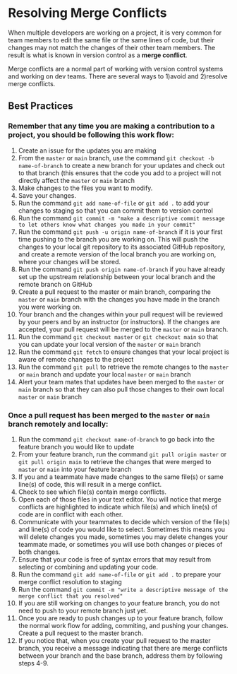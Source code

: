 # Resolving Merge Conflicts

When multiple developers are working on a project, it is very common for team members to edit the same file or the same lines of code, but their changes may not match the changes of their other team members. The result is what is known in version control as a **merge conflict**.

Merge conflicts are a normal part of working with version control systems and working on dev teams. There are several ways to 1)avoid and 2)resolve merge conflicts.

## Best Practices

### Remember that any time you are making a contribution to a project, you should be following this work flow:

1. Create an issue for the updates you are making
2. From the `master` or `main` branch, use the command `git checkout -b name-of-branch` to create a new branch for your updates and check out to that branch (this ensures that the code you add to a project will not directly affect the `master` or `main` branch
3. Make changes to the files you want to modify.
4. Save your changes.
5. Run the command `git add name-of-file` or `git add .` to add your changes to staging so that you can commit them to version control
6. Run the command `git commit -m "make a descriptive commit message to let others know what changes you made in your commit"`
7. Run the command `git push -u origin name-of-branch` if it is your first time pushing to the branch you are working on. This will push the changes to your local git repository to its associated GitHub repository, and create a remote version of the local branch you are working on, where your changes will be stored.
8. Run the command `git push origin name-of-branch` if you have already set up the upstream relationship between your local branch and the remote branch on GitHub
9. Create a pull request to the master or main branch, comparing the `master` or `main` branch with the changes you have made in the branch you were working on.
10. Your branch and the changes within your pull request will be reviewed by your peers and by an instructor (or instructors). If the changes are accepted, your pull request will be merged to the `master` or `main` branch.
11. Run the command `git checkout master` or `git checkout main` so that you can update your local version of the `master` or `main` branch
12. Run the command `git fetch` to ensure changes that your local project is aware of remote changes to the project
13. Run the command `git pull` to retrieve the remote changes to the `master` or `main` branch and update your local `master` or `main` branch
14. Alert your team mates that updates have been merged to the `master` or `main` branch so that they can also pull those changes to their own local `master` or `main` branch

### Once a pull request has been merged to the `master` or `main` branch remotely and locally:

1. Run the command `git checkout name-of-branch` to go back into the feature branch you would like to update
2. From your feature branch, run the command `git pull origin master` or `git pull origin main` to retrieve the changes that were merged to `master` or `main` into your feature branch
3. If you and a teammate have made changes to the same file(s) or same line(s) of code, this will result in a merge conflict.
4. Check to see which file(s) contain merge conflicts.
5. Open each of those files in your text editor. You will notice that merge conflicts are highlighted to indicate which file(s) and which line(s) of code are in conflict with each other.
6. Communicate with your teammates to decide which version of the file(s) and line(s) of code you would like to select. Sometimes this means you will delete changes you made, sometimes you may delete changes your teammate made, or sometimes you will use both changes or pieces of both changes.
7. Ensure that your code is free of syntax errors that may result from selecting or combining and updating your code.
8. Run the command `git add name-of-file` or `git add .` to prepare your merge conflict resolution to staging
9. Run the command `git commit -m "write a descriptive message of the merge conflict that you resolved"`
10. If you are still working on changes to your feature branch, you do not need to push to your remote branch just yet.
11. Once you are ready to push changes up to your feature branch, follow the normal work flow for adding, commiting, and pushing your changes. Create a pull request to the master branch.
12. If you notice that, when you create your pull request to the master branch, you receive a message indicating that there are merge conflicts between your branch and the base branch, address them by following steps 4-9.
